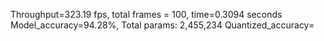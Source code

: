 Throughput=323.19 fps, total frames = 100, time=0.3094 seconds
Model_accuracy=94.28%, Total params: 2,455,234
Quantized_accuracy=
